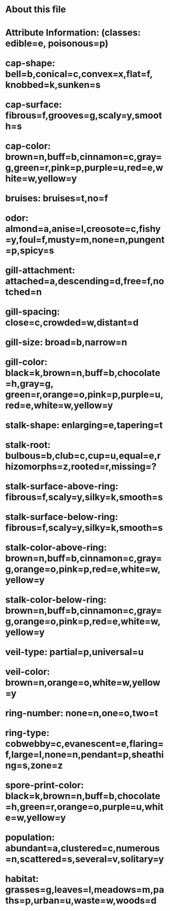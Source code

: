 <h1>About this file<h1>
<t>Attribute Information: (classes: edible=e, poisonous=p)

cap-shape: bell=b,conical=c,convex=x,flat=f, knobbed=k,sunken=s

cap-surface: fibrous=f,grooves=g,scaly=y,smooth=s

cap-color: brown=n,buff=b,cinnamon=c,gray=g,green=r,pink=p,purple=u,red=e,white=w,yellow=y

bruises: bruises=t,no=f

odor: almond=a,anise=l,creosote=c,fishy=y,foul=f,musty=m,none=n,pungent=p,spicy=s

gill-attachment: attached=a,descending=d,free=f,notched=n

gill-spacing: close=c,crowded=w,distant=d

gill-size: broad=b,narrow=n

gill-color: black=k,brown=n,buff=b,chocolate=h,gray=g, green=r,orange=o,pink=p,purple=u,red=e,white=w,yellow=y

stalk-shape: enlarging=e,tapering=t

stalk-root: bulbous=b,club=c,cup=u,equal=e,rhizomorphs=z,rooted=r,missing=?

stalk-surface-above-ring: fibrous=f,scaly=y,silky=k,smooth=s

stalk-surface-below-ring: fibrous=f,scaly=y,silky=k,smooth=s

stalk-color-above-ring: brown=n,buff=b,cinnamon=c,gray=g,orange=o,pink=p,red=e,white=w,yellow=y

stalk-color-below-ring: brown=n,buff=b,cinnamon=c,gray=g,orange=o,pink=p,red=e,white=w,yellow=y

veil-type: partial=p,universal=u

veil-color: brown=n,orange=o,white=w,yellow=y

ring-number: none=n,one=o,two=t

ring-type: cobwebby=c,evanescent=e,flaring=f,large=l,none=n,pendant=p,sheathing=s,zone=z

spore-print-color: black=k,brown=n,buff=b,chocolate=h,green=r,orange=o,purple=u,white=w,yellow=y

population: abundant=a,clustered=c,numerous=n,scattered=s,several=v,solitary=y

habitat: grasses=g,leaves=l,meadows=m,paths=p,urban=u,waste=w,woods=d<t>
